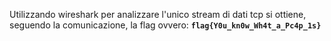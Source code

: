 Utilizzando wireshark per analizzare l'unico stream di dati tcp si ottiene, seguendo la comunicazione, la flag ovvero: <code>**flag{Y0u_kn0w_Wh4t_a_Pc4p_1s}**</code>